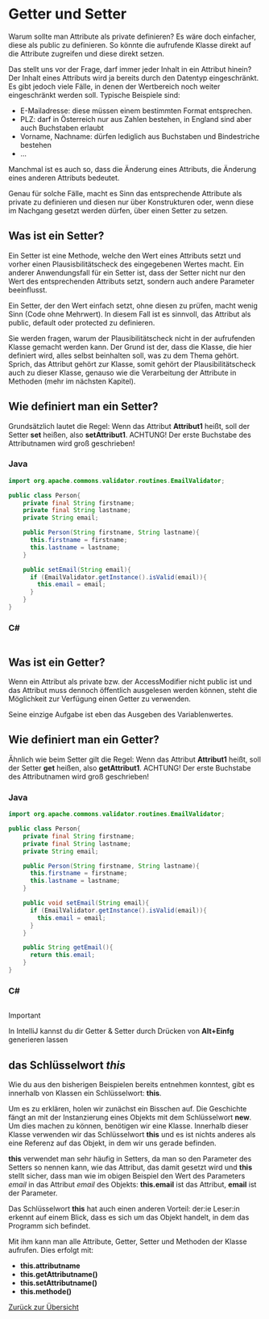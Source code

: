 # Getter und Setter

Warum sollte man Attribute als private definieren? Es wäre doch einfacher, diese als public zu definieren. So könnte die aufrufende Klasse direkt auf die Attribute zugreifen und diese direkt setzen. 

Das stellt uns vor der Frage, darf immer jeder Inhalt in ein Attribut hinein? Der Inhalt eines Attributs wird ja bereits durch den Datentyp eingeschränkt. Es gibt jedoch viele Fälle, in denen der Wertbereich noch weiter eingeschränkt werden soll. Typische Beispiele sind:
- E-Mailadresse: diese müssen einem bestimmten Format entsprechen.
- PLZ: darf in Österreich nur aus Zahlen bestehen, in England sind aber auch Buchstaben erlaubt
- Vorname, Nachname: dürfen lediglich aus Buchstaben und Bindestriche bestehen
- ...

Manchmal ist es auch so, dass die Änderung eines Attributs, die Änderung eines anderen Attributs bedeutet. 

Genau für solche Fälle, macht es Sinn das entsprechende Attribute als private zu definieren und diesen nur über Konstrukturen oder, wenn diese im Nachgang gesetzt werden dürfen, über einen Setter zu setzen.

## Was ist ein Setter?

Ein Setter ist eine Methode, welche den Wert eines Attributs setzt und vorher einen Plausisbilitätscheck des eingegebenen Wertes macht. Ein anderer Anwendungsfall für ein Setter ist, dass der Setter nicht nur den Wert des entsprechenden Attributs setzt, sondern auch andere Parameter beeinflusst.

Ein Setter, der den Wert einfach setzt, ohne diesen zu prüfen, macht wenig Sinn (Code ohne Mehrwert). In diesem Fall ist es sinnvoll, das Attribut als public, default oder protected zu definieren.

Sie werden fragen, warum der Plausibilitätscheck nicht in der aufrufenden Klasse gemacht werden kann. Der Grund ist der, dass die Klasse, die hier definiert wird, alles selbst beinhalten soll, was zu dem Thema gehört. Sprich, das Attribut gehört zur Klasse, somit gehört der Plausibilitätscheck auch zu dieser Klasse, genauso wie die Verarbeitung der Attribute in Methoden (mehr im nächsten Kapitel).

## Wie definiert man ein Setter?

Grundsätzlich lautet die Regel: Wenn das Attribut **Attribut1** heißt, soll der Setter **set<Attributname>** heißen, also **setAttribut1**. ACHTUNG! Der erste Buchstabe des Attributnamen wird groß geschrieben!

### Java 

```Java
import org.apache.commons.validator.routines.EmailValidator;

public class Person{
    private final String firstname;
    private final String lastname;
    private String email;

    public Person(String firstname, String lastname){
      this.firstname = firstname;
      this.lastname = lastname;
    }

    public setEmail(String email){
      if (EmailValidator.getInstance().isValid(email)){
        this.email = email;
      }
    }
}
```
### C# 

```c#

```

## Was ist ein Getter?

Wenn ein Attribut als private bzw. der AccessModifier nicht public ist und das Attribut muss dennoch öffentlich ausgelesen werden können, steht die Möglichkeit zur Verfügung einen Getter zu verwenden. 

Seine einzige Aufgabe ist eben das Ausgeben des Variablenwertes. 

## Wie definiert man ein Getter?

Ähnlich wie beim Setter gilt die Regel: Wenn das Attribut **Attribut1** heißt, soll der Setter **get<Attributname>** heißen, also **getAttribut1**. ACHTUNG! Der erste Buchstabe des Attributnamen wird groß geschrieben!

### Java 

```Java
import org.apache.commons.validator.routines.EmailValidator;

public class Person{
    private final String firstname;
    private final String lastname;
    private String email;

    public Person(String firstname, String lastname){
      this.firstname = firstname;
      this.lastname = lastname;
    }

    public void setEmail(String email){
      if (EmailValidator.getInstance().isValid(email)){
        this.email = email;
      }
    }

    public String getEmail(){
      return this.email;
    }
}
```

### C# 

```c#

```

> [!IMPORTANT]
> In IntelliJ kannst du dir Getter & Setter durch Drücken von **Alt+Einfg** generieren lassen

## das Schlüsselwort *this*

Wie du aus den bisherigen Beispielen bereits entnehmen konntest, gibt es innerhalb von Klassen ein Schlüsselwort: **this**.

Um es zu erklären, holen wir zunächst ein Bisschen auf. Die Geschichte fängt an mit der Instanzierung eines Objekts mit dem Schlüsselwort **new**. Um dies machen zu können, benötigen wir eine Klasse. Innerhalb dieser Klasse verwenden wir das Schlüsselwort **this** und es ist nichts anderes als eine Referenz auf das Objekt, in dem wir uns gerade befinden.

**this** verwendet man sehr häufig in Setters, da man so den Parameter des Setters so nennen kann, wie das Attribut, das damit gesetzt wird und **this** stellt sicher, dass man wie im obigen Beispiel den Wert des Parameters *email* in das Attribut *email* des Objekts: **this.email** ist das Attribut, **email** ist der Parameter.

Das Schlüsselwort **this** hat auch einen anderen Vorteil: der:ie Leser:in erkennt auf einem Blick, dass es sich um das Objekt handelt, in dem das Programm sich befindet. 

Mit ihm kann man alle Attribute, Getter, Setter und Methoden der Klasse aufrufen. Dies erfolgt mit:
- **this.attributname**
- **this.getAttributname()**
- **this.setAttributname()**
- **this.methode()**

[Zurück zur Übersicht](README.md)
